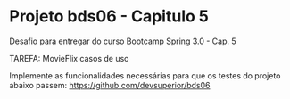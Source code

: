 # Projeto bds06 - Capitulo 5

Desafio para entregar do curso Bootcamp Spring 3.0 - Cap. 5

TAREFA: MovieFlix casos de uso

Implemente as funcionalidades necessárias para que os testes do projeto abaixo passem:
https://github.com/devsuperior/bds06



